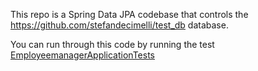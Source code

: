This repo is a Spring Data JPA codebase that controls the https://github.com/stefandecimelli/test_db database.

You can run through this code by running the test [EmployeemanagerApplicationTests](https://github.com/stefandecimelli/employeemanager/blob/main/src/test/java/com/decimelli/management/employeemanager/EmployeemanagerApplicationTests.java)
